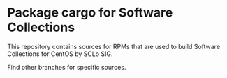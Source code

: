 # Package cargo for Software Collections

This repository contains sources for RPMs that are used
to build Software Collections for CentOS by SCLo SIG.

Find other branches for specific sources.
